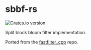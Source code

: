 # sbbf-rs
<a href="https://crates.io/crates/sbbf-rs">
	<img src="https://img.shields.io/crates/v/sbbf-rs.svg?style=flat-square"
	alt="Crates.io version" />
</a>

Split block bloom filter implementation.

Ported from the [fastfilter_cpp](https://github.com/FastFilter/fastfilter_cpp) repo.

